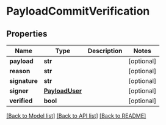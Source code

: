 # PayloadCommitVerification

## Properties
Name | Type | Description | Notes
------------ | ------------- | ------------- | -------------
**payload** | **str** |  | [optional] 
**reason** | **str** |  | [optional] 
**signature** | **str** |  | [optional] 
**signer** | [**PayloadUser**](PayloadUser.md) |  | [optional] 
**verified** | **bool** |  | [optional] 

[[Back to Model list]](../gitea/docs/README.md#documentation-for-models) [[Back to API list]](../gitea/docs/README.md#documentation-for-api-endpoints) [[Back to README]](../gitea/docs/README.md)

